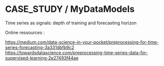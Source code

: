 # CASE_STUDY / MyDataModels
Time series as signals: depth of training and forecasting horizon

Online ressources :

https://medium.com/data-science-in-your-pocket/preprocessing-for-time-series-forecasting-3a331dbfb9c2
https://towardsdatascience.com/preprocessing-time-series-data-for-supervised-learning-2e27493f44ae
